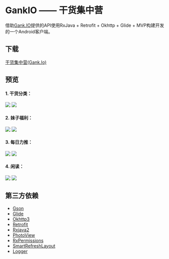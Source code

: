 # GankIO —— 干货集中营
借助[Gank.IO](https://gank.io/)提供的API使用RxJava + Retrofit + Okhttp + Glide + MVP构建开发的一个Android客户端。

## 下载 ##
[干货集中营(Gank.Io)](https://github.com/lyl873825813/GankIO/tree/master/Gank.IO-3.0.apk)

## 预览 ##
#### 1. 干货分类： ####
![](/screenshots/gank_type_1.jpg)
![](/screenshots/gank_type_2.jpg)
#### 2. 妹子福利： ####
![](/screenshots/gank_welfare_1.jpg)
![](/screenshots/gank_welfare_2.jpg)
#### 3. 每日力推： ####
![](/screenshots/gank_daily_1.jpg)
![](/screenshots/gank_daily_2.jpg)
#### 4. 闲读： ####
![](/screenshots/gank_reading_1.jpg)
![](/screenshots/gank_reading_2.jpg)


## 第三方依赖 ##
* [Gson](https://github.com/google/gson)
* [Glide](https://github.com/bumptech/glide)
* [Okhttp3](https://github.com/square/okhttp)
* [Retrofit](https://github.com/square/retrofit)
* [Rxjava2](https://github.com/ReactiveX/RxJava)
* [PhotoView](https://github.com/chrisbanes/PhotoView)
* [RxPermissions](https://github.com/tbruyelle/RxPermissions)
* [SmartRefreshLayout](https://github.com/scwang90/SmartRefreshLayout)
* [Logger](https://github.com/orhanobut/logger)
